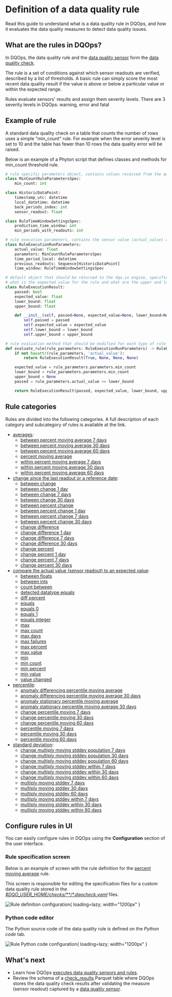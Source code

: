 # Definition of a data quality rule
Read this guide to understand what is a data quality rule in DQOps, and how it evaluates the data quality measures to detect data quality issues.

## What are the rules in DQOps?

In DQOps, the data quality rule and the [data quality sensor](definition-of-data-quality-sensors.md) form the [data quality check](definition-of-data-quality-checks/index.md).

The rule is a set of conditions against which sensor readouts are verified, described by a list of thresholds.
A basic rule can simply score the most recent data quality result if the value is above or below a particular value or
within the expected range. 

Rules evaluate sensors' results and assign them severity levels. There are 3 severity levels in DQOps: warning, error and
fatal


## Example of rule 

A standard data quality check on a table that counts the number of rows uses a simple "min_count" rule. For example when
the error severity level is set to 10 and the table has fewer than 10 rows the data quality error will be raised. 

Below is an example of a Phyton script that defines classes and methods for min_count threshold rule.

``` py title="min_count.py"
# rule specific parameters object, contains values received from the quality check threshold configuration
class MinCountRuleParametersSpec:
    min_count: int

class HistoricDataPoint:
    timestamp_utc: datetime
    local_datetime: datetime
    back_periods_index: int
    sensor_readout: float

class RuleTimeWindowSettingsSpec:
    prediction_time_window: int
    min_periods_with_readouts: int

# rule execution parameters, contains the sensor value (actual_value) and the rule parameters
class RuleExecutionRunParameters:
    actual_value: float
    parameters: MinCountRuleParametersSpec
    time_period_local: datetime
    previous_readouts: Sequence[HistoricDataPoint]
    time_window: RuleTimeWindowSettingsSpec

# default object that should be returned to the dqo.io engine, specifies if the rule was passed or failed,
# what is the expected value for the rule and what are the upper and lower boundaries of accepted values (optional)
class RuleExecutionResult:
    passed: bool
    expected_value: float
    lower_bound: float
    upper_bound: float

    def __init__(self, passed=None, expected_value=None, lower_bound=None, upper_bound=None):
        self.passed = passed
        self.expected_value = expected_value
        self.lower_bound = lower_bound
        self.upper_bound = upper_bound

# rule evaluation method that should be modified for each type of rule
def evaluate_rule(rule_parameters: RuleExecutionRunParameters) -> RuleExecutionResult:
    if not hasattr(rule_parameters, 'actual_value'):
        return RuleExecutionResult(True, None, None, None)

    expected_value = rule_parameters.parameters.min_count
    lower_bound = rule_parameters.parameters.min_count
    upper_bound = None
    passed = rule_parameters.actual_value >= lower_bound

    return RuleExecutionResult(passed, expected_value, lower_bound, upper_bound)
```

## Rule categories

Rules are divided into the following categories. A full description of each category and subcategory of rules is 
available at the link.

- [averages](../reference/rules/Averages.md):
    - [between percent moving average 7 days](../reference/rules/Averages.md#between-percent-moving-average-7-days)
    - [between percent moving average 30 days](../reference/rules/Averages.md#between-percent-moving-average-30-days)
    - [between percent moving average 60 days](../reference/rules/Averages.md#between-percent-moving-average-60-days)
    - [percent moving average](../reference/rules/Averages.md#percent-moving-average)
    - [within percent moving average 7 days](../reference/rules/Averages.md#within-percent-moving-average-7-days)
    - [within percent moving average 30 days](../reference/rules/Averages.md#within-percent-moving-average-30-days)
    - [within percent moving average 60 days](../reference/rules/Averages.md#within-percent-moving-average-60-days)
- [change since the last readout or a reference date](../reference/rules/Change.md):
    - [between change](../reference/rules/Change.md#between-change)
    - [between change 1 day](../reference/rules/Change.md#between-change-1-day)
    - [between change 7 days](../reference/rules/Change.md#between-change-7-days)
    - [between change 30 days](../reference/rules/Change.md#between-change-30-days)
    - [between percent change](../reference/rules/Change.md#between-percent-change)
    - [between percent change 1 day](../reference/rules/Change.md#between-percent-change-1-day)
    - [between percent change 7 days](../reference/rules/Change.md#between-percent-change-7-days)
    - [between percent change 30 days](../reference/rules/Change.md#between-percent-change-30-days)
    - [change difference](../reference/rules/Change.md#change-difference)
    - [change difference 1 day](../reference/rules/Change.md#change-difference-1-day)
    - [change difference 7 days](../reference/rules/Change.md#change-difference-7-days)
    - [change difference 30 days](../reference/rules/Change.md#change-difference-30-days)
    - [change percent](../reference/rules/Change.md#change-percent)
    - [change percent 1 day](../reference/rules/Change.md#change-percent-1-day)
    - [change percent 7 days](../reference/rules/Change.md#change-percent-7-days)
    - [change percent 30 days](../reference/rules/Change.md#change-percent-30-days)
- [compare the actual value (sensor readout) to an expected value](../reference/rules/Comparison.md):
    - [between floats](../reference/rules/Comparison.md#between-floats)
    - [between ints](../reference/rules/Comparison.md#between-ints)
    - [count between](../reference/rules/Comparison.md#count-between)
    - [detected datatype equals](../reference/rules/Comparison.md#detected-datatype-equals)
    - [diff percent](../reference/rules/Comparison.md#diff-percent)
    - [equals](../reference/rules/Comparison.md#equals)
    - [equals 0](../reference/rules/Comparison.md#equals-0)
    - [equals 1](../reference/rules/Comparison.md#equals-1)
    - [equals integer](../reference/rules/Comparison.md#equals-integer)
    - [max](../reference/rules/Comparison.md#max)
    - [max count](../reference/rules/Comparison.md#max-count)
    - [max days](../reference/rules/Comparison.md#max-days)
    - [max failures](../reference/rules/Comparison.md#max-failures)
    - [max percent](../reference/rules/Comparison.md#max-percent)
    - [max value](../reference/rules/Comparison.md#max-value)
    - [min](../reference/rules/Comparison.md#min)
    - [min count](../reference/rules/Comparison.md#min-count)
    - [min percent](../reference/rules/Comparison.md#min-percent)
    - [min value](../reference/rules/Comparison.md#min-value)
    - [value changed](../reference/rules/Comparison.md#value-changed)
- [percentile](../reference/rules/Percentile.md):
    - [anomaly differencing percentile moving average](../reference/rules/Percentile.md#anomaly-differencing-percentile-moving-average)
    - [anomaly differencing percentile moving average 30 days](../reference/rules/Percentile.md#anomaly-differencing-percentile-moving-average-30-days)
    - [anomaly stationary percentile moving average](../reference/rules/Percentile.md#anomaly-stationary-percentile-moving-average)
    - [anomaly stationary percentile moving average 30 days](../reference/rules/Percentile.md#anomaly-stationary-percentile-moving-average-30-days)
    - [change percentile moving 7 days](../reference/rules/Percentile.md#change-percentile-moving-7-days)
    - [change percentile moving 30 days](../reference/rules/Percentile.md#change-percentile-moving-30-days)
    - [change percentile moving 60 days](../reference/rules/Percentile.md#change-percentile-moving-60-days)
    - [percentile moving 7 days](../reference/rules/Percentile.md#percentile-moving-7-days)
    - [percentile moving 30 days](../reference/rules/Percentile.md#percentile-moving-30-days)
    - [percentile moving 60 days](../reference/rules/Percentile.md#percentile-moving-60-days)
- [standard deviation](../reference/rules/Stdev.md):
    - [change multiply moving stddev population 7 days](../reference/rules/Stdev.md#change-multiply-moving-stdev-7-days)
    - [change multiply moving stddev population 30 days](../reference/rules/Stdev.md#change-multiply-moving-stdev-30-days)
    - [change multiply moving stddev population 60 days](../reference/rules/Stdev.md#change-multiply-moving-stdev-60-days)
    - [change multiply moving stddev within 7 days](../reference/rules/Stdev.md#change-multiply-moving-stdev-within-7-days)
    - [change multiply moving stddev within 30 days](../reference/rules/Stdev.md#change-multiply-moving-stdev-within-30-days)
    - [change multiply moving stddev within 60 days](../reference/rules/Stdev.md#change-multiply-moving-stdev-within-60-days)
    - [multiply moving stddev 7 days](../reference/rules/Stdev.md#multiply-moving-stdev-7-days)
    - [multiply moving stddev 30 days](../reference/rules/Stdev.md#multiply-moving-stdev-30-days)
    - [multiply moving stddev 60 days](../reference/rules/Stdev.md#multiply-moving-stdev-60-days)
    - [multiply moving stddev within 7 days](../reference/rules/Stdev.md#multiply-moving-stdev-within-7-days)
    - [multiply moving stddev within 30 days](../reference/rules/Stdev.md#multiply-moving-stdev-within-30-days)
    - [multiply moving stddev within 60 days](../reference/rules/Stdev.md#multiply-moving-stdev-within-60-days)


## Configure rules in UI
You can easily configure rules in DQOps using the **Configuration** section of the user interface.

### **Rule specification screen**
Below is an example of screen with the rule definition for
the [percent moving average](../reference/rules/Averages.md#percent-moving-average) rule.

This screen is responsible for editing the specification files for a custom data quality rule
stored in the [*$DQO_USER_HOME/checks/\*\*/\*.dqocheck.yaml*](../reference/yaml/RuleDefinitionYaml.md) files.

![Rule definition configuration](https://dqops.com/docs/images/concepts/rule-definition-configuration.png){ loading=lazy; width="1200px" }

### **Python code editor**
The Python source code of the data quality rule is defined on the *Python code* tab.

![Rule Python code configuration](https://dqops.com/docs/images/concepts/rule-python-code-configuration.png){ loading=lazy; width="1200px" }


## What's next
- Learn how DQOps [executes data quality sensors and rules](architecture/data-quality-check-execution-flow.md).
- Review the schema of a [check_results](../reference/parquetfiles/check_results.md) Parquet table where DQOps stores
  the data quality check results after validating the measure (sensor readout) captured by a [data quality sensor](definition-of-data-quality-sensors.md).
